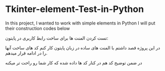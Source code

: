 # Tkinter-element-Test-in-Python
In this project, I wanted to work with simple elements in Python I will put their construction codes below

تست کردن المنت ها برای ساخت رابط کاربری در پایتون:



در این پروژه قصد داشتم با المنت های ساده در زبان پایتون کار کنم
کد های ساخت آنها را در ادامه قرار میدهم.

در ضمن توضیح کد هم در کنار کد ها داده شده که کار شما رو راحت تر میکنه
